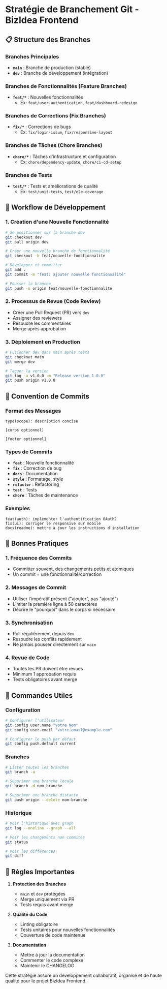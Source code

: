 # Stratégie de Branchement Git - BizIdea Frontend

## 📋 Structure des Branches

### Branches Principales
- **`main`** : Branche de production (stable)
- **`dev`** : Branche de développement (intégration)

### Branches de Fonctionnalités (Feature Branches)
- **`feat/*`** : Nouvelles fonctionnalités
  - Ex: `feat/user-authentication`, `feat/dashboard-redesign`

### Branches de Corrections (Fix Branches)
- **`fix/*`** : Corrections de bugs
  - Ex: `fix/login-issue`, `fix/responsive-layout`

### Branches de Tâches (Chore Branches)
- **`chore/*`** : Tâches d'infrastructure et configuration
  - Ex: `chore/dependency-update`, `chore/ci-cd-setup`

### Branches de Tests
- **`test/*`** : Tests et améliorations de qualité
  - Ex: `test/unit-tests`, `test/e2e-coverage`

## 🔄 Workflow de Développement

### 1. Création d'une Nouvelle Fonctionnalité
```bash
# Se positionner sur la branche dev
git checkout dev
git pull origin dev

# Créer une nouvelle branche de fonctionnalité
git checkout -b feat/nouvelle-fonctionnalite

# Développer et committer
git add .
git commit -m "feat: ajouter nouvelle fonctionnalité"

# Pousser la branche
git push -u origin feat/nouvelle-fonctionnalite
```

### 2. Processus de Revue (Code Review)
- Créer une Pull Request (PR) vers `dev`
- Assigner des reviewers
- Résoudre les commentaires
- Merge après approbation

### 3. Déploiement en Production
```bash
# Fusionner dev dans main après tests
git checkout main
git merge dev

# Taguer la version
git tag -a v1.0.0 -m "Release version 1.0.0"
git push origin v1.0.0
```

## 📝 Convention de Commits

### Format des Messages
```
type(scope): description concise

[corps optionnel]

[footer optionnel]
```

### Types de Commits
- **`feat`** : Nouvelle fonctionnalité
- **`fix`** : Correction de bug
- **`docs`** : Documentation
- **`style`** : Formatage, style
- **`refactor`** : Refactoring
- **`test`** : Tests
- **`chore`** : Tâches de maintenance

### Exemples
```
feat(auth): implémenter l'authentification OAuth2
fix(ui): corriger le responsive sur mobile
docs(readme): mettre à jour les instructions d'installation
```

## 🚀 Bonnes Pratiques

### 1. Fréquence des Commits
- Committer souvent, des changements petits et atomiques
- Un commit = une fonctionnalité/correction

### 2. Messages de Commit
- Utiliser l'impératif présent ("ajouter", pas "ajouté")
- Limiter la première ligne à 50 caractères
- Décrire le "pourquoi" dans le corps si nécessaire

### 3. Synchronisation
- Pull régulièrement depuis `dev`
- Resoudre les conflits rapidement
- Ne jamais pousser directement sur `main`

### 4. Revue de Code
- Toutes les PR doivent être revues
- Minimum 1 approbation requis
- Tests obligatoires avant merge

## 🔧 Commandes Utiles

### Configuration
```bash
# Configurer l'utilisateur
git config user.name "Votre Nom"
git config user.email "votre.email@example.com"

# Configurer le push par défaut
git config push.default current
```

### Branches
```bash
# Lister toutes les branches
git branch -a

# Supprimer une branche locale
git branch -d nom-branche

# Supprimer une branche distante
git push origin --delete nom-branche
```

### Historique
```bash
# Voir l'historique avec graph
git log --oneline --graph --all

# Voir les changements non commités
git status

# Voir les différences
git diff
```

## 🎯 Règles Importantes

1. **Protection des Branches**
   - `main` et `dev` protégées
   - Merge uniquement via PR
   - Tests requis avant merge

2. **Qualité du Code**
   - Linting obligatoire
   - Tests unitaires pour nouvelles fonctionnalités
   - Couverture de code maintenue

3. **Documentation**
   - Mettre à jour la documentation
   - Commenter le code complexe
   - Maintenir le CHANGELOG

Cette stratégie assure un développement collaboratif, organisé et de haute qualité pour le projet BizIdea Frontend.
